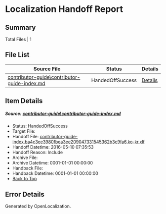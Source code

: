 # <a name='report-top'></a> Localization Handoff Report

## Summary
 Total Files | 1

## File List
 Source File | Status | Details 
 ----------- | ------ | ------- 
 [contributor-guide\contributor-guide-index.md](https://github.com/OpenLocalizationTest/azuretest/blob/4e7cb2c96fc3823607ea315fb6a3b04bdb58fd8c/contributor-guide/contributor-guide-index.md) | HandedOffSuccess | [Details](#222c3a86ee10ec8e5031a7fb4cae3a71d387915716600)

## Item Details
##### <a name='222c3a86ee10ec8e5031a7fb4cae3a71d387915716600'></a> Source: [contributor-guide\contributor-guide-index.md](https://github.com/OpenLocalizationTest/azuretest/blob/4e7cb2c96fc3823607ea315fb6a3b04bdb58fd8c/contributor-guide/contributor-guide-index.md)
* Status: HandedOffSuccess
* Target File: 
* Handoff File: [contributor-guide-index.ba4c3ee3980fbea3ee209047331545362b3c9fa6.ko-kr.xlf](https://github.com/OpenLocalizationTest/azuretest.handoff/blob/6f550751c4dacbb6eb771b3e528fd231e496c43e/ol-handoff/OpenLocalizationTestOrg/azure-content-kokr-test/master/ht/contributor-guide-index.ba4c3ee3980fbea3ee209047331545362b3c9fa6.ko-kr.xlf)
* Handoff Datetime: 2016-05-10 07:35:53
* Handoff Reason: Include
* Archive File: 
* Archive Datetime: 0001-01-01 00:00:00
* Handback File: 
* Handback Datetime: 0001-01-01 00:00:00
* [Back to Top](#report-top)


## Error Details

Generated by OpenLocalization.
